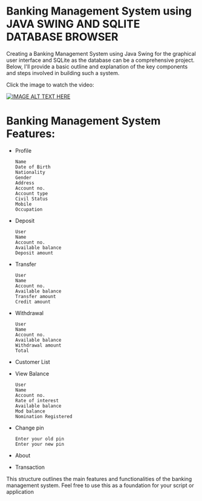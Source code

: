 # Banking Management System using JAVA SWING AND SQLITE DATABASE BROWSER
Creating a Banking Management System using Java Swing for the graphical user interface and SQLite as the database can be a comprehensive project. Below, I'll provide a basic outline and explanation of the key components and steps involved in building such a system.


Click the image to watch the video:


[![IMAGE ALT TEXT HERE](https://img.youtube.com/vi/ESxDUzU8ueU/0.jpg)](https://www.youtube.com/watch?v=ESxDUzU8ueU)


# Banking Management System Features:
<ul>
<li>
<p>Profile</p>
<pre><code>Name
Date of Birth
Nationality
Gender
Address
Account no.
Account type
Civil Status
Mobile
Occupation
</code></pre>
</li>
</ul>

<ul>
<li>
<p>Deposit</p>
<pre><code>User
Name
Account no.
Available balance
Deposit amount
</code></pre>
</li>
</ul>

<ul>
<li>
<p>Transfer</p>
<pre><code>User
Name
Account no.
Available balance
Transfer amount
Credit amount
</code></pre>
</li>
</ul>

<ul>
<li>
<p>Withdrawal</p>
<pre><code>User
Name
Account no.
Available balance
Withdrawal amount
Total
</code></pre>
</li>
</ul>

<ul>
<li>
<p>Customer List</p>
</li>
</ul>

<ul>
<li>
<p>View Balance</p>
<pre><code>User
Name
Account no.
Rate of interest
Available balance
Mod balance
Nomination Registered
</code></pre>
</li>
</ul>

<ul>
<li>
<p>Change pin</p>
<pre><code>Enter your old pin
Enter your new pin
</code></pre>
</li>
</ul>

<ul>
<li>
<p>About</p>
</li>
</ul>

<ul>
<li>
<p>Transaction</p>
</li>
</ul>


This structure outlines the main features and functionalities of the banking management system. Feel free to use this as a foundation for your script or application
